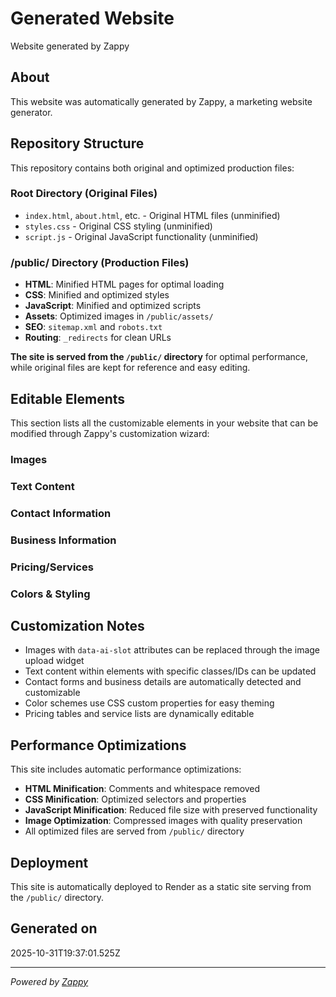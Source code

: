 # Generated Website

Website generated by Zappy

## About

This website was automatically generated by Zappy, a marketing website generator.

## Repository Structure

This repository contains both original and optimized production files:

### Root Directory (Original Files)
- `index.html`, `about.html`, etc. - Original HTML files (unminified)
- `styles.css` - Original CSS styling (unminified)
- `script.js` - Original JavaScript functionality (unminified)

### /public/ Directory (Production Files)
- **HTML**: Minified HTML pages for optimal loading
- **CSS**: Minified and optimized styles
- **JavaScript**: Minified and optimized scripts
- **Assets**: Optimized images in `/public/assets/`
- **SEO**: `sitemap.xml` and `robots.txt`
- **Routing**: `_redirects` for clean URLs

**The site is served from the `/public/` directory** for optimal performance, while original files are kept for reference and easy editing.

## Editable Elements

This section lists all the customizable elements in your website that can be modified through Zappy's customization wizard:

### Images


### Text Content


### Contact Information


### Business Information


### Pricing/Services


### Colors & Styling


## Customization Notes

- Images with `data-ai-slot` attributes can be replaced through the image upload widget
- Text content within elements with specific classes/IDs can be updated
- Contact forms and business details are automatically detected and customizable
- Color schemes use CSS custom properties for easy theming
- Pricing tables and service lists are dynamically editable

## Performance Optimizations

This site includes automatic performance optimizations:
- **HTML Minification**: Comments and whitespace removed
- **CSS Minification**: Optimized selectors and properties
- **JavaScript Minification**: Reduced file size with preserved functionality
- **Image Optimization**: Compressed images with quality preservation
- All optimized files are served from `/public/` directory

## Deployment

This site is automatically deployed to Render as a static site serving from the `/public/` directory.

## Generated on

2025-10-31T19:37:01.525Z

---

*Powered by [Zappy](https://zappy.dev)*
